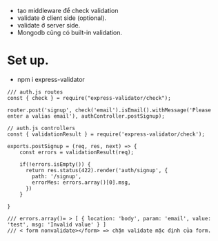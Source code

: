 - tạo middleware để check validation
- validate ở client side (optional).
- validate ở server side.
- Mongodb cũng có built-in validation.

# Set up.
- npm i express-validator


```
/// auth.js routes
const { check } = require("express-validator/check");

router.post('signup', check('email').isEmail().withMessage('Please enter a valias email'), authController.postSignup);

// auth.js controllers
const { validationResult } = require('express-validator/check');

exports.postSignup = (req, res, next) => {
    const errors = validationResult(req);

    if(!errors.isEmpty()) {
      return res.status(422).render('auth/signup', {
        path: '/signup',
        errorMes: errors.array()[0].msg,
      })
    }

}

/// errors.array()= > [ { location: 'body', param: 'email', value: 'test', msg: 'Invalid value' } ]
/// < form nonvalidate></form> => chặn validate mặc định của form.

```
